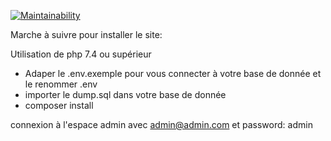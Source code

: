 [![Maintainability](https://api.codeclimate.com/v1/badges/b1de6421d99a71a03388/maintainability)](https://codeclimate.com/github/plguimond/fromtheotherside/maintainability)



Marche à suivre pour installer le site:

Utilisation de php 7.4 ou supérieur

- Adaper le .env.exemple pour vous connecter à votre base de donnée et le renommer .env
- importer le dump.sql dans votre base de donnée
- composer install

connexion à l'espace admin avec admin@admin.com et password: admin


